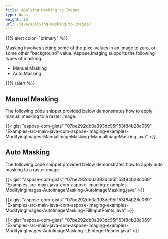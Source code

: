 ```yaml
---
title: Applying Masking to Images
type: docs
weight: 10
url: /java/applying-masking-to-images/
---
```


{{% alert color="primary" %}} 

Masking involves setting some of the pixel values in an image to zero, or some other "background" value. Aspose.Imaging supports the following types of masking.

- Manual Masking
- Auto Masking

{{% /alert %}} 
## **Manual Masking**
The following code snippet provided below demonstrates how to apply manual masking to a raster image.

{{< gist "aspose-com-gists" "07be292db0a393dc95f153f84b28c069" "Examples-src-main-java-com-aspose-imaging-examples-ModifyingImages-ManualImageMasking-ManualImageMasking.java" >}}
## **Auto Masking**
The following code snippet provided below demonstrates how to apply auto masking to a raster image.

{{< gist "aspose-com-gists" "07be292db0a393dc95f153f84b28c069" "Examples-src-main-java-com-aspose-imaging-examples-ModifyingImages-AutoImageMasking-AutoImageMasking.java" >}}

{{< gist "aspose-com-gists" "07be292db0a393dc95f153f84b28c069" "Examples-src-main-java-com-aspose-imaging-examples-ModifyingImages-AutoImageMasking-FillInputPoints.java" >}}

{{< gist "aspose-com-gists" "07be292db0a393dc95f153f84b28c069" "Examples-src-main-java-com-aspose-imaging-examples-ModifyingImages-AutoImageMasking-LEIntegerReader.java" >}}


